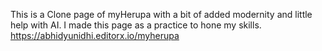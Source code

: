 This is a Clone page of myHerupa with a bit of added modernity and little help with AI.
I made this page as a practice to hone my skills.
https://abhidyunidhi.editorx.io/myherupa
